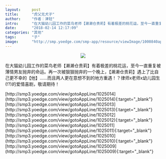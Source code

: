 ```yaml
---
layout:     post
title:      "虎父无犬子"
author:     "作者：津轻"
intro:      "在大猫幼儿园工作的菜鸟老师【濑濑仓贵莉】有着极差的桃花运，至今一直重复被薄情男友抛弃的命运。再一次被狠狠抛弃的一个晚上，【濑濑仓贵莉】遇上了比自己更不幸的【他】……而且两人更在意想不到的地方重遇！？律师x老师x幼儿园生(!?)的爱情喜剧，敬请期待！"
date:       "2018-02-14 12:17:09"
categories: "其他"
tags:       "子"
image:      "http://smp.yoedge.com/smp-app/resource/viewImage/1000840appline.png"
---
```

<div style="text-align: center">
<p><img src="http://smp.yoedge.com/smp-app/resource/viewImage/1000840appline.png"/></p>
</div>
<p class="post-meta">
<span>在大猫幼儿园工作的菜鸟老师【濑濑仓贵莉】有着极差的桃花运，至今一直重复被薄情男友抛弃的命运。再一次被狠狠抛弃的一个晚上，【濑濑仓贵莉】遇上了比自己更不幸的【他】……而且两人更在意想不到的地方重遇！？律师x老师x幼儿园生(!?)的爱情喜剧，敬请期待！</span>
</p>
[http://smp3.yoedge.com/view/gotoAppLine/1025014](http://smp3.yoedge.com/view/gotoAppLine/1025014){:target="_blank"}
[http://smp3.yoedge.com/view/gotoAppLine/1025013](http://smp3.yoedge.com/view/gotoAppLine/1025013){:target="_blank"}
[http://smp3.yoedge.com/view/gotoAppLine/1025012](http://smp3.yoedge.com/view/gotoAppLine/1025012){:target="_blank"}
[http://smp3.yoedge.com/view/gotoAppLine/1025011](http://smp3.yoedge.com/view/gotoAppLine/1025011){:target="_blank"}
[http://smp3.yoedge.com/view/gotoAppLine/1025010](http://smp3.yoedge.com/view/gotoAppLine/1025010){:target="_blank"}
[http://smp3.yoedge.com/view/gotoAppLine/1025009](http://smp3.yoedge.com/view/gotoAppLine/1025009){:target="_blank"}


